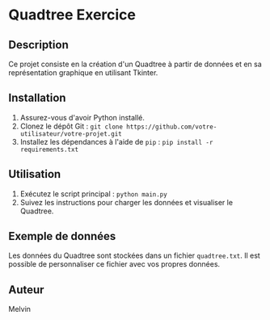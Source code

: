 # Quadtree Exercice

## Description
Ce projet consiste en la création d'un Quadtree à partir de données et en sa représentation graphique en utilisant Tkinter.

## Installation
1. Assurez-vous d'avoir Python installé.
2. Clonez le dépôt Git : `git clone https://github.com/votre-utilisateur/votre-projet.git`
3. Installez les dépendances à l'aide de `pip` : `pip install -r requirements.txt`

## Utilisation
1. Exécutez le script principal : `python main.py`
2. Suivez les instructions pour charger les données et visualiser le Quadtree.

## Exemple de données
Les données du Quadtree sont stockées dans un fichier `quadtree.txt`. Il est possible de personnaliser ce fichier avec vos propres données.

## Auteur
Melvin
